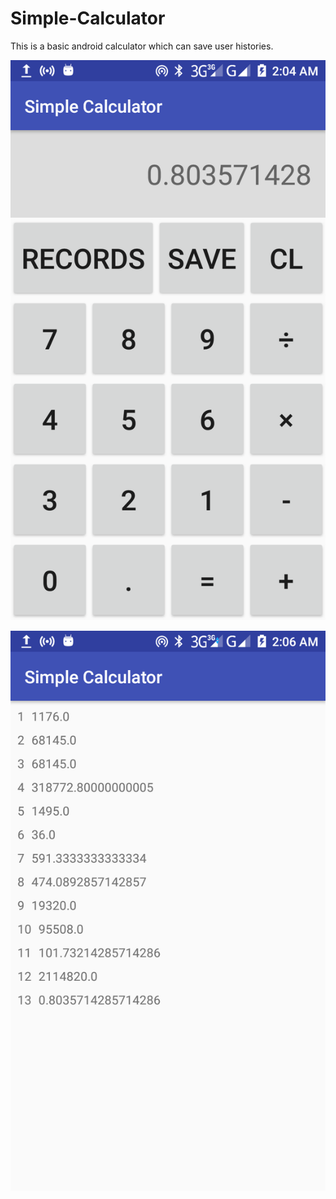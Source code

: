 # Simple-Calculator
This is a basic android calculator which can save user histories.

![Screenshot](Screenshot_01.png)

![Screenshot](Screenshot_02.png)
